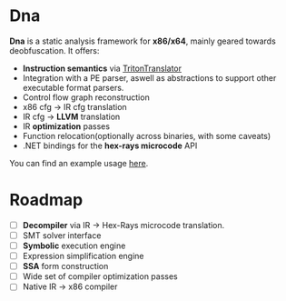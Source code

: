 # Dna

**Dna** is a static analysis framework for **x86/x64**, mainly geared towards deobfuscation. It offers:
- **Instruction semantics** via [TritonTranslator](https://github.com/Colton1skees/TritonTranslator)
- Integration with a PE parser, aswell as abstractions to support other executable format parsers.
- Control flow graph reconstruction
- x86 cfg -> IR cfg translation
- IR cfg -> **LLVM** translation
- IR **optimization** passes
- Function relocation(optionally across binaries, with some caveats)
- .NET bindings for the **hex-rays microcode** API

You can find an example usage [here](https://github.com/Colton1skees/Dna/blob/master/Dna.Example/Program.cs).

# Roadmap
 * [ ] **Decompiler** via IR -> Hex-Rays microcode translation.
 * [ ] SMT solver interface
 * [ ] **Symbolic** execution engine
 * [ ] Expression simplification engine
 * [ ] **SSA** form construction
 * [ ] Wide set of compiler optimization passes
 * [ ] Native IR -> x86 compiler
